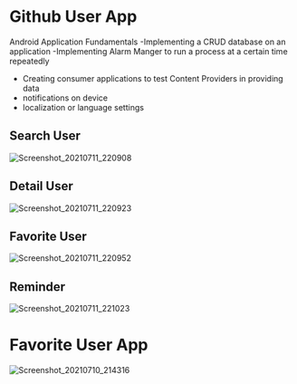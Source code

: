 # Github User App
Android Application Fundamentals
-Implementing a CRUD database on an application
-Implementing Alarm Manger to run a process at a certain time repeatedly
- Creating consumer applications to test Content Providers in providing data
- notifications on device
- localization or language settings
## Search User
![Screenshot_20210711_220908](https://user-images.githubusercontent.com/56527725/125200424-4e80cb00-e295-11eb-8403-7ca75120d706.png)
## Detail User
![Screenshot_20210711_220923](https://user-images.githubusercontent.com/56527725/125200439-635d5e80-e295-11eb-8aae-c6e04d02d047.png)
## Favorite User
![Screenshot_20210711_220952](https://user-images.githubusercontent.com/56527725/125200459-7c660f80-e295-11eb-9255-69e3b3718d96.png)
## Reminder
![Screenshot_20210711_221023](https://user-images.githubusercontent.com/56527725/125200466-88ea6800-e295-11eb-9a5e-fe81399976e5.png)

# Favorite User App
![Screenshot_20210710_214316](https://user-images.githubusercontent.com/56527725/125200479-956ec080-e295-11eb-85ba-5973be2e48a7.png)
